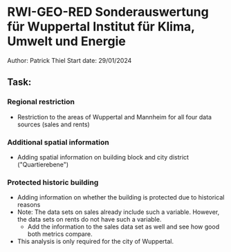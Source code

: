 # RWI-GEO-RED Sonderauswertung für Wuppertal Institut für Klima, Umwelt und Energie

Author: Patrick Thiel
Start date: 29/01/2024

## Task:

### Regional restriction
- Restriction to the areas of Wuppertal and Mannheim for all four data sources (sales and rents)

### Additional spatial information
- Adding spatial information on building block and city district ("Quartierebene")

### Protected historic building
- Adding information on whether the building is protected due to historical reasons
- Note: The data sets on sales already include such a variable. However, the data sets on rents do not have such a variable.
    - Add the information to the sales data set as well and see how good both metrics compare.
- This analysis is only required for the city of Wuppertal.